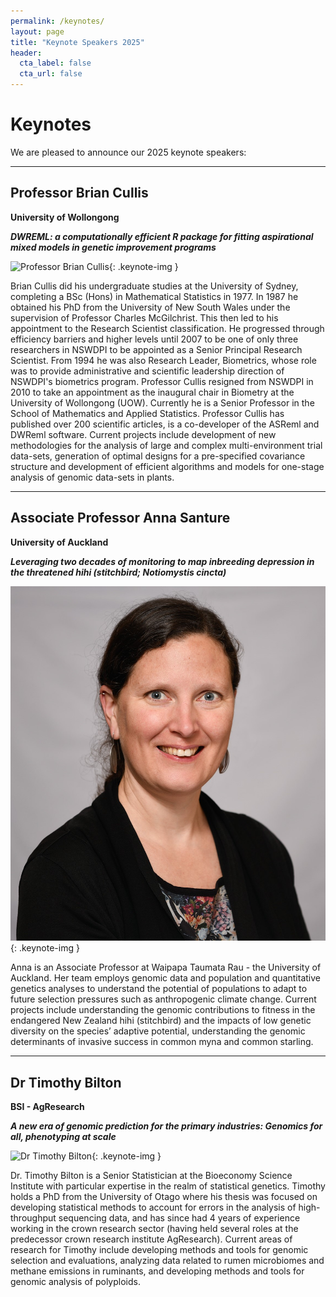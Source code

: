 ```yaml
---
permalink: /keynotes/
layout: page
title: "Keynote Speakers 2025"
header:
  cta_label: false
  cta_url: false
---
```


# Keynotes

We are pleased to announce our 2025 keynote speakers:

---

## Professor Brian Cullis  
**University of Wollongong**

**_DWREML: a computationally efficient R package for fitting aspirational mixed models in genetic improvement programs_**

![Professor Brian Cullis](../assets/Brian_Cullis_photo.jpg){: .keynote-img }

Brian Cullis did his undergraduate studies at the University of Sydney, completing a BSc (Hons) in Mathematical Statistics in 1977. In 1987 he obtained his PhD from the University of New South Wales under the supervision of Professor Charles McGilchrist. This then led to his appointment to the Research Scientist classification. He progressed through efficiency barriers and higher levels until 2007 to be one of only three researchers in NSWDPI to be appointed as a Senior Principal Research Scientist. From 1994 he was also Research Leader, Biometrics, whose role was to provide administrative and scientific leadership direction of NSWDPI's biometrics program. Professor Cullis resigned from NSWDPI in 2010 to take an appointment as the inaugural chair in Biometry at the University of Wollongong (UOW). Currently he is a Senior Professor in the School of Mathematics and Applied Statistics. Professor Cullis has published over 200 scientific articles, is a co-developer of the ASReml and DWReml software. Current projects include development of new methodologies for the analysis of large and complex multi-environment trial data-sets, generation of optimal designs for a pre-specified covariance structure and development of efficient algorithms and models for one-stage analysis of genomic data-sets in plants.

---

## Associate Professor Anna Santure  
**University of Auckland**

**_Leveraging two decades of monitoring to map inbreeding depression in the threatened hihi (stitchbird; Notiomystis cincta)_**

![Associate Professor Anna Santure](../assets/Anna_Santure.jpg){: .keynote-img }

Anna is an Associate Professor at Waipapa Taumata Rau - the University of Auckland. Her team employs genomic data and population and quantitative genetics analyses to understand the potential of populations to adapt to future selection pressures such as anthropogenic climate change. Current projects include understanding the genomic contributions to fitness in the endangered New Zealand hihi (stitchbird) and the impacts of low genetic diversity on the species’ adaptive potential, understanding the genomic determinants of invasive success in common myna and common starling.

---

## Dr Timothy Bilton  
**BSI - AgResearch**

**_A new era of genomic prediction for the primary industries: Genomics for all, phenotyping at scale_**

![Dr Timothy Bilton](../assets/Tim.jpg){: .keynote-img }

Dr. Timothy Bilton is a Senior Statistician at the Bioeconomy Science Institute with particular expertise in the realm of statistical genetics. Timothy holds a PhD from the University of Otago where his thesis was focused on developing statistical methods to account for errors in the analysis of high-throughput sequencing data, and has since had 4 years of experience working in the crown research sector (having held several roles at the predecessor crown research institute AgResearch). Current areas of research for Timothy include developing methods and tools for genomic selection and evaluations, analyzing data related to rumen microbiomes and methane emissions in ruminants, and developing methods and tools for genomic analysis of polyploids.

